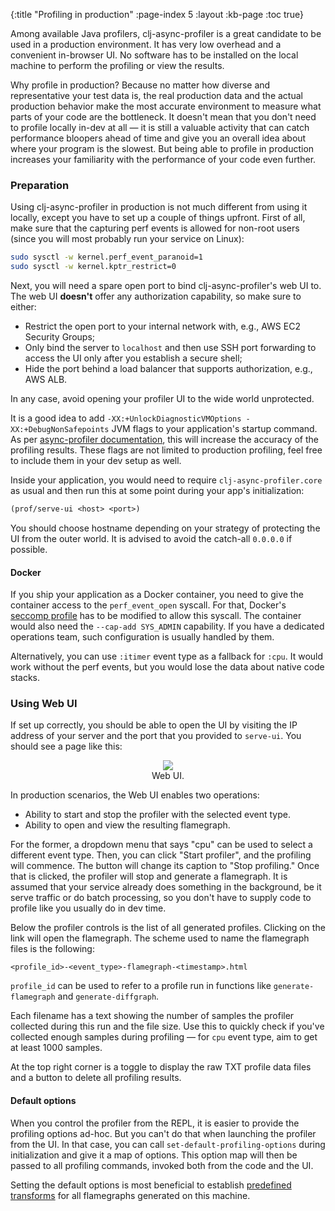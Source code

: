 {:title "Profiling in production"
 :page-index 5
 :layout :kb-page
 :toc true}

Among available Java profilers, clj-async-profiler is a great candidate to be
used in a production environment. It has very low overhead and a convenient
in-browser UI. No software has to be installed on the local machine to perform
the profiling or view the results.

Why profile in production? Because no matter how diverse and representative your
test data is, the real production data and the actual production behavior make
the most accurate environment to measure what parts of your code are the
bottleneck. It doesn't mean that you don't need to profile locally in-dev at all
— it is still a valuable activity that can catch performance bloopers ahead of
time and give you an overall idea about where your program is the slowest. But
being able to profile in production increases your familiarity with the
performance of your code even further.

### Preparation

Using clj-async-profiler in production is not much different from using it
locally, except you have to set up a couple of things upfront. First of all,
make sure that the capturing perf events is allowed for non-root users (since
you will most probably run your service on Linux):

```sh
sudo sysctl -w kernel.perf_event_paranoid=1
sudo sysctl -w kernel.kptr_restrict=0
```

Next, you will need a spare open port to bind clj-async-profiler's web UI to.
The web UI **doesn't** offer any authorization capability, so make sure to
either:

- Restrict the open port to your internal network with, e.g., AWS EC2 Security
Groups;
- Only bind the server to `localhost` and then use SSH port forwarding to
access the UI only after you establish a secure shell;
- Hide the port behind a load balancer that supports authorization, e.g., AWS
  ALB.

In any case, avoid opening your profiler UI to the wide world unprotected.

It is a good idea to add `-XX:+UnlockDiagnosticVMOptions
-XX:+DebugNonSafepoints` JVM flags to your application's startup command. As per
[async-profiler
documentation](https://github.com/jvm-profiling-tools/async-profiler#restrictionslimitations),
this will increase the accuracy of the profiling results. These flags are not
limited to production profiling, feel free to include them in your dev setup as
well.

Inside your application, you would need to require `clj-async-profiler.core` as
usual and then run this at some point during your app's initialization:

```clj
(prof/serve-ui <host> <port>)
```

You should choose hostname depending on your strategy of protecting the UI from
the outer world. It is advised to avoid the catch-all `0.0.0.0` if possible.

#### Docker

If you ship your application as a Docker container, you need to give the
container access to the `perf_event_open` syscall. For that, Docker's [seccomp
profile](https://docs.docker.com/engine/security/seccomp/) has to be modified to
allow this syscall. The container would also need the `--cap-add SYS_ADMIN`
capability. If you have a dedicated operations team, such configuration is
usually handled by them.

Alternatively, you can use `:itimer` event type as a fallback for `:cpu`. It
would work without the perf events, but you would lose the data about native
code stacks.

### Using Web UI

If set up correctly, you should be able to open the UI by visiting the IP
address of your server and the port that you provided to `serve-ui`. You should
see a page like this:

<center>
<figure class="figure">
<img class="img-responsive" src="/img/kb/cljap-basic-usage-web-ui.png" style="max-width: 600px;">
<figcaption class="figure-caption text-center">
    Web UI.
</figcaption>
</figure>
</center>

In production scenarios, the Web UI enables two operations:

- Ability to start and stop the profiler with the selected event type.
- Ability to open and view the resulting flamegraph.

For the former, a dropdown menu that says "cpu" can be used to select a
different event type. Then, you can click "Start profiler", and the profiling
will commence. The button will change its caption to "Stop profiling." Once that
is clicked, the profiler will stop and generate a flamegraph. It is assumed that
your service already does something in the background, be it serve traffic or do
batch processing, so you don't have to supply code to profile like you usually
do in dev time.

Below the profiler controls is the list of all generated profiles. Clicking on
the link will open the flamegraph. The scheme used to name the flamegraph files
is the following:

```
<profile_id>-<event_type>-flamegraph-<timestamp>.html
```

`profile_id` can be used to refer to a profile run in functions like
`generate-flamegraph` and `generate-diffgraph`.

Each filename has a text showing the number of samples the profiler collected
during this run and the file size. Use this to quickly check if you've collected
enough samples during profiling — for `cpu` event type, aim to get at least 1000
samples.

At the top right corner is a toggle to display the raw TXT profile data files
and a button to delete all profiling results.

#### Default options

When you control the profiler from the REPL, it is easier to provide the
profiling options ad-hoc. But you can't do that when launching the profiler from
the UI. In that case, you can call `set-default-profiling-options` during
initialization and give it a map of options. This option map will then be passed
to all profiling commands, invoked both from the code and the UI.

Setting the default options is most beneficial to establish [predefined
transforms](/kb/profiling/clj-async-profiler/exploring-flamegraphs/#predefined-transforms)
for all flamegraphs generated on this machine.
